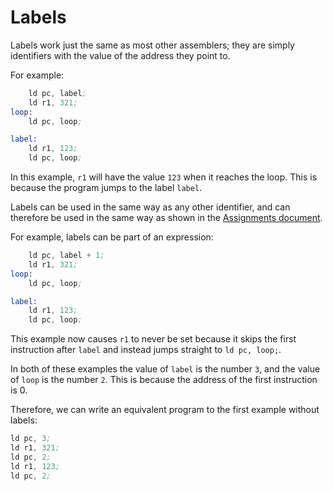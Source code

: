 # Labels

Labels work just the same as most other assemblers; they are simply identifiers with the value of the address they point to.  

For example:

```asm
    ld pc, label;
    ld r1, 321;
loop:
    ld pc, loop;

label:
    ld r1, 123;
    ld pc, loop;
```

In this example, `r1` will have the value `123` when it reaches the loop. This is because the program jumps to the label `label`.

Labels can be used in the same way as any other identifier, and can therefore be used in the same way as shown in the [Assignments document](assignments.md).

For example, labels can be part of an expression:

```asm
    ld pc, label + 1;
    ld r1, 321;
loop:
    ld pc, loop;

label:
    ld r1, 123;
    ld pc, loop;
```

This example now causes `r1` to never be set because it skips the first instruction after `label` and instead jumps straight to `ld pc, loop;`.

In both of these examples the value of `label` is the number `3`, and the value of `loop` is the number `2`. This is because the address of the first instruction is 0.

Therefore, we can write an equivalent program to the first example without labels:

```asm
ld pc, 3;
ld r1, 321;
ld pc, 2;
ld r1, 123;
ld pc, 2;
```
